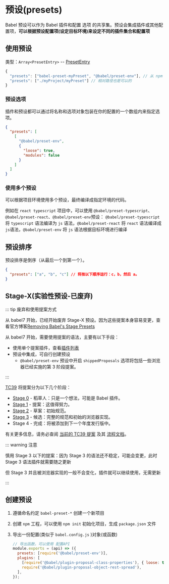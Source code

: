 # 预设(presets)

Babel 预设可以作为 Babel 插件和配置 选项 的共享集。预设会集成插件或其他配置项，**可以根据预设配置项(设定目标环境)来设定不同的插件集合和配置项**

## 使用预设

类型：`Array<PresetEntry>` -- [PresetEntry](/babel/configOptions#plugin-preset-entries-插件-预设-配置格式)

```js
{
  "presets": ["babel-preset-myPreset", "@babel/preset-env"], // 从 npm 中查找
  "presets": ["./myProject/myPreset"] // 相对路径也是可以的
}
```

### 预设选项

插件和预设都可以通过将名称和选项对象包装在你的配置的一个数组内来指定选项。

```json
{
  "presets": [
    [
      "@babel/preset-env",
      {
        "loose": true,
        "modules": false
      }
    ]
  ]
}
```

### 使用多个预设

可以根据项目环境使用多个预设，最终编译成指定环境的代码。

例如在 `react typescript` 项目中，可以使用 `@babel/preset-typescript`、`@babel/preset-react`、`@babel/preset-env`预设： `@babel/preset-typescript` 将 `typescript` 语法编译为 `js` 语法，`@babel/preset-react` 将 `react` 语法编译成 `js`语法，`@babel/preset-env` 将 `js` 语法根据目标环境进行编译

## 预设排序

预设排序是倒序（从最后一个到第一个）。

```json
{
  "presets": ["a", "b", "c"] // 将按以下顺序运行：c，b，然后 a。
}
```

## Stage-X(实验性预设-已废弃)

::: tip 废弃和使用提案方式

从 babel7 开始，已经开始废弃 Stage-X 预设。因为这些提案本身容易变更，查看官方博客[Removing Babel's Stage Presets](https://babeljs.io/blog/2018/07/27/removing-babels-stage-presets)

从 babel7 开始，需要使用提案的语法，主要有以下手段：

- 使用单个提案插件，查看[插件列表](https://www.babeljs.cn/docs/plugins-list/)
- 预设中集成，可自行创建预设
  - `@babel/preset-env` 预设中开启 `shippedProposals` 选项将包括一些浏览器已经实施的第 3 阶段提案。

:::

[TC39](https://github.com/tc39) 将提案分为以下几个阶段：

- [Stage 0](https://www.babeljs.cn/docs/babel-preset-stage-0) - 稻草人：只是一个想法，可能是 Babel 插件。
- [Stage 1](https://www.babeljs.cn/docs/babel-preset-stage-1) - 提案：这值得努力。
- [Stage 2](https://www.babeljs.cn/docs/babel-preset-stage-2) - 草案：初始规范。
- [Stage 3](https://www.babeljs.cn/docs/babel-preset-stage-3) - 候选：完整的规范和初始的浏览器实现。
- Stage 4 - 完成：将被添加到下一个年度发行版中。

有关更多信息，请务必查阅 [当前的 TC39 提案](https://github.com/tc39/proposals) 及其 [流程文档](https://tc39.github.io/process-document)。

::: warning 注意

慎用 Stage 3 以下的提案：因为 Stage 3 的语法还不稳定，可能会变更，此时 Stage 3 语法插件就需要随之更新

但 Stage 3 并且被浏览器实现的一般不会变化，插件就可以继续使用，无需更新

:::

## 创建预设

1. 遵循命名约定 `babel-preset-*` 创建一个新项目

2. 创建 `npm` 工程，可以使用 `npm init` 初始化项目，生成 `package.json` 文件

3. 导出一份配置(类似于 `babel.config.js` )对象(或函数)

   ```js
   // 导出函数，可以使用 配置API
   module.exports = (api) => ({
     presets: [require('@babel/preset-env')],
     plugins: [
       [require('@babel/plugin-proposal-class-properties'), { loose: true }],
       require('@babel/plugin-proposal-object-rest-spread'),
     ],
   });
   ```
